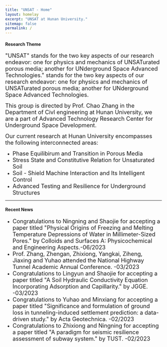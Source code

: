 ```yaml
---
title: "UNSAT - Home"
layout: homelay
excerpt: "UNSAT at Hunan University."
sitemap: false
permalink: /
---
```

<h4>Research Theme</h4>
<p><font size=4>"UNSAT" stands for the two key aspects of our research endeavor: one for physics and mechanics of UNSATurated porous media; another for UNderground Space Advanced Technologies." stands for the two key aspects of our research endeavor: one for physics and mechanics of UNSATurated porous media; another for UNderground Space Advanced Technologies.</font></p>
<p><font size=4> This group is directed by Prof. Chao Zhang in the Department of Civl engineering at Hunan University, we are a part of Advanced Technology Research Center for Underground Space Development. </font></p>
<font size=4>Our current research at Hunan University encompasses the following interconnected areas:</font>
<ul >
    <li><font size=4>Phase Equilibirum and Transition in Porous Media</font></li>
    <li><font size=4>Stress State and Constitutive Relation for Unsaturated Soil</font></li>
    <li><font size=4>Soil - Shield Machine Interaction and Its Intelligent Control</font></li>
    <li><font size=4>Advanced Testing and Resilience for Underground Structures</font></li>
</ul>
<hr />

<h4>Recent News</h4>
<ul >
    <li><font size=4> Congratulations to Ningning and Shaojie for accepting a paper titled "Physical Origins of Freezing and Melting Temperature Depressions of Water in Millimeter-Sized Pores." by Colloids and Surfaces A: Physicochemical and Engineering Aspects.-06/2023</font></li>
    <li><font size=4> Prof. Zhang, Zhengan, Zhixiong, Yangkai, Ziheng, Jiaxing and Yuhao attended the National Highway Tunnel Academic Annual Conference. -03/2023</font></li>
    <li><font size=4> Congratulations to Lingyun and Shaojie for accepting a paper titled "A Soil Hydraulic Conductivity Equation Incorporating Adsorption and Capillarity." by JGGE. -03/2023</font></li>
    <li><font size=4> Congratulations to Yuhao and Minxiang for accepting a paper titled "Significance and formulation of ground loss in tunneling-induced settlement prediction: a data-driven study." by Acta Geotechnica. -02/2023</font></li>
    <li><font size=4> Congratulations to Zhixiong and Ningning for accepting a paper titled "A paradigm for seismic resilience assessment of subway system." by TUST. -02/2023</font></li>
</ul>

